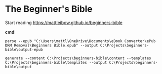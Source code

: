 # The Beginner's Bible

Start reading https://mattleibow.github.io/beginners-bible

**cmd**

```
parse --epub "C:\Users\mattl\OneDrive\Documents\eBook Converter\ePub DRM Removal\Beginners Bible.epub" --output C:\Projects\beginners-bible\output-epub
```

```
generate --content C:\Projects\beginners-bible\content --templates C:\Projects\beginners-bible\templates --output C:\Projects\beginners-bible\output
```
